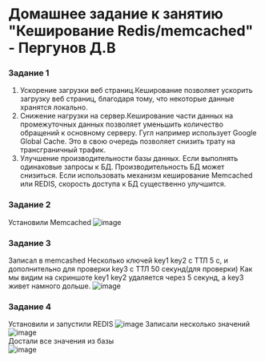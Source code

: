 # Домашнее задание к занятию "Кеширование Redis/memcached" - Пергунов Д.В

### Задание 1
1. Ускорение загрузки веб страниц.Кеширование позволяет ускорить загрузку веб страниц, благодаря тому, что некоторые данные хранятся локально.
2. Снижение нагрузки на сервер.Кеширование части данных на промежуточных данных позволяет уменьшить количество обращений к основному серверу. Гугл например использует Google Global Cache.
Это в свою очередь позволяет снизить трату на трансграничный трафик.
3. Улучшение производительности базы данных. Если выполнять одинаковые запросы к БД. Производительность БД может снизиться. Если использовать механизм кеширование Memcached или REDIS, скорость доступа к БД существенно улучшится.

### Задание 2
Установили Memcached
![image](https://github.com/dimindrol/11-02_cash-Redis-memcached/assets/103885836/db8b0dad-cdef-4d9c-9336-11bfbb8eafc1)
### Задание 3
Записал в memcashed Несколько ключей key1 key2 с ТТЛ 5 с, и дополнительно для проверки key3 с ТТЛ 50 секунд(для проверки)
Как мы видим на скриншоте key1 key2 удаляется через 5 секунд, а key3 живет намного дольше.
![image](https://github.com/dimindrol/11-02_cash-Redis-memcached/assets/103885836/8235cb0d-8759-4ea0-896d-d89543849c09)

### Задание 4
Установили и запустили REDIS 
![image](https://github.com/dimindrol/11-02_cash-Redis-memcached/assets/103885836/3096525a-2619-4fcc-b22c-cc78505668e2)
Записали несколько значений  
![image](https://github.com/dimindrol/11-02_cash-Redis-memcached/assets/103885836/b0429af9-1243-46a2-934a-21eaa859cb40)  
Достали все значения из базы   
![image](https://github.com/dimindrol/11-02_cash-Redis-memcached/assets/103885836/a82d2480-bd96-4523-a115-adf8cf0b32de)  






